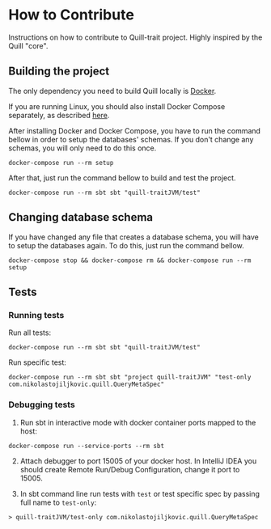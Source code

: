 # How to Contribute

Instructions on how to contribute to Quill-trait project. Highly inspired by the Quill "core".

## Building the project

The only dependency you need to build Quill locally is [Docker](https://www.docker.com/).

If you are running Linux, you should also install Docker Compose separately, as described
[here](https://docs.docker.com/compose/install/).

After installing Docker and Docker Compose, you have to run the command bellow in
order to setup the databases' schemas. If you don't change any schemas, you will
only need to do this once.

```
docker-compose run --rm setup
```

After that, just run the command bellow to build and test the project.

```
docker-compose run --rm sbt sbt "quill-traitJVM/test"
```

## Changing database schema

If you have changed any file that creates a database schema, you will
have to setup the databases again. To do this, just run the command bellow.

```
docker-compose stop && docker-compose rm && docker-compose run --rm setup
```

## Tests

### Running tests

Run all tests:
```
docker-compose run --rm sbt sbt "quill-traitJVM/test"
```

Run specific test:
```
docker-compose run --rm sbt sbt "project quill-traitJVM" "test-only com.nikolastojiljkovic.quill.QueryMetaSpec"
```

### Debugging tests
1. Run sbt in interactive mode with docker container ports mapped to the host: 
```
docker-compose run --service-ports --rm sbt
```

2. Attach debugger to port 15005 of your docker host. In IntelliJ IDEA you should create Remote Run/Debug Configuration, 
change it port to 15005.

3. In sbt command line run tests with `test` or test specific spec by passing full name to `test-only`:
```
> quill-traitJVM/test-only com.nikolastojiljkovic.quill.QueryMetaSpec
```
